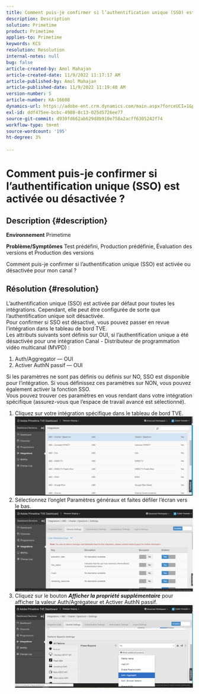 ```yaml
---
title: Comment puis-je confirmer si l’authentification unique (SSO) est activée ou désactivée ?
description: Description
solution: Primetime
product: Primetime
applies-to: Primetime
keywords: KCS
resolution: Resolution
internal-notes: null
bug: false
article-created-by: Amol Mahajan
article-created-date: 11/9/2022 11:17:17 AM
article-published-by: Amol Mahajan
article-published-date: 11/9/2022 11:19:40 AM
version-number: 5
article-number: KA-16608
dynamics-url: https://adobe-ent.crm.dynamics.com/main.aspx?forceUCI=1&pagetype=entityrecord&etn=knowledgearticle&id=a336b00b-2060-ed11-9561-6045bd006268
exl-id: ddf475ee-bcbc-4980-8c13-025d5726ee77
source-git-commit: d930fd662ab629d8b910e758a2acff6305242f74
workflow-type: tm+mt
source-wordcount: '195'
ht-degree: 3%

---
```


# Comment puis-je confirmer si l’authentification unique (SSO) est activée ou désactivée ?

## Description {#description}

<b>Environnement</b>
Primetime


<b>Problème/Symptômes</b>
Test prédéfini, Production prédéfinie, Évaluation des versions et Production des versions

Comment puis-je confirmer si l’authentification unique (SSO) est activée ou désactivée pour mon canal ?


## Résolution {#resolution}

L’authentification unique (SSO) est activée par défaut pour toutes les intégrations. Cependant, elle peut être configurée de sorte que l’authentification unique soit désactivée.<br>Pour confirmer si SSO est désactivé, vous pouvez passer en revue l’intégration dans le tableau de bord TVE.<br>Les attributs suivants sont définis sur OUI, si l’authentification unique a été désactivée pour une intégration Canal - Distributeur de programmation vidéo multicanal (MVPD) :<br>
1. Auth/Aggregator — OUI
2. Activer AuthN passif — OUI

Si les paramètres ne sont pas définis ou définis sur NO, SSO est disponible pour l’intégration. Si vous définissez ces paramètres sur NON, vous pouvez également activer la fonction SSO.<br>Vous pouvez trouver ces paramètres en vous rendant dans votre intégration spécifique (assurez-vous que l’espace de travail avancé est sélectionné).
1. Cliquez sur votre intégration spécifique dans le tableau de bord TVE.![](assets/6664dc8b-ff71-eb11-a812-00224809a536.png)
2. Sélectionnez l’onglet Paramètres généraux et faites défiler l’écran vers le bas.![](assets/ecedf1a3-ff71-eb11-a812-00224809a536.png)
3. Cliquez sur le bouton <b>*Afficher la propriété supplémentaire</b>* pour afficher la valeur Auth/Agrégateur et Activer AuthN passif. ![](assets/1f33e3d9-ff71-eb11-a812-00224809a536.png)
